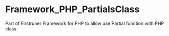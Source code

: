 # Framework_PHP_PartialsClass
Part of Firstruner Framework for PHP to allow use Partial function with PHP class
